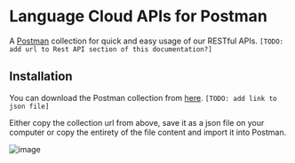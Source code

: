 # Language Cloud APIs for Postman

A [Postman](https://www.postman.com/) collection for quick and easy usage of our RESTful APIs. `[TODO: add url to Rest API section of this documentation?]`

## Installation

You can download the Postman collection from [here](http://). `[TODO: add link to json file]`

Either copy the collection url from above, save it as a json file on your computer or copy the entirety of the file content and import it into Postman.

![image](https://user-images.githubusercontent.com/10993097/118100979-c343a000-b3df-11eb-9a1c-e404f662b269.png)

